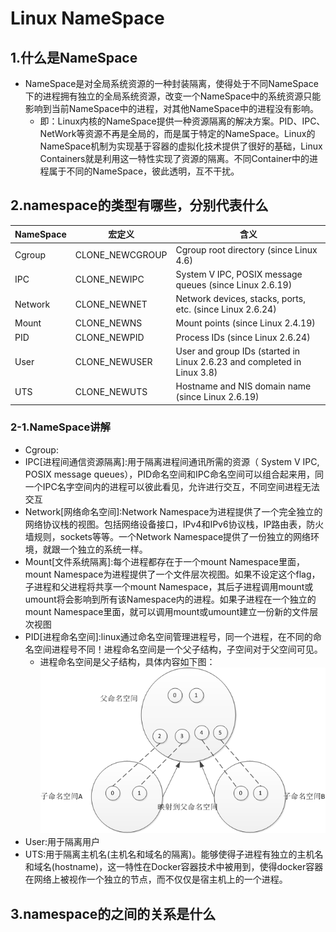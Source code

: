 # Linux NameSpace
## 1.什么是NameSpace
+ NameSpace是对全局系统资源的一种封装隔离，使得处于不同NameSpace下的进程拥有独立的全局系统资源，改变一个NameSpace中的系统资源只能影响到当前NameSpace中的进程，对其他NameSpace中的进程没有影响。
  - 即：Linux内核的NameSpace提供一种资源隔离的解决方案。PID、IPC、NetWork等资源不再是全局的，而是属于特定的NameSpace。Linux的NameSpace机制为实现基于容器的虚拟化技术提供了很好的基础，Linux Containers就是利用这一特性实现了资源的隔离。不同Container中的进程属于不同的NameSpace，彼此透明，互不干扰。
## 2.namespace的类型有哪些，分别代表什么
|NameSpace|宏定义|含义|
|---|---|---|
|Cgroup|CLONE_NEWCGROUP|Cgroup root directory (since Linux 4.6)|
|IPC|CLONE_NEWIPC|System V IPC, POSIX message queues (since Linux 2.6.19)|
|Network|CLONE_NEWNET|Network devices, stacks, ports, etc. (since Linux 2.6.24)|
|Mount|CLONE_NEWNS|Mount points (since Linux 2.4.19)|
|PID|CLONE_NEWPID|Process IDs (since Linux 2.6.24)|
|User|CLONE_NEWUSER|User and group IDs (started in Linux 2.6.23 and completed in Linux 3.8)|
|UTS|CLONE_NEWUTS|Hostname and NIS domain name (since Linux 2.6.19)|
### 2-1.NameSpace讲解
+ Cgroup:
+ IPC[进程间通信资源隔离]:用于隔离进程间通讯所需的资源（ System V IPC, POSIX message queues），PID命名空间和IPC命名空间可以组合起来用，同一个IPC名字空间内的进程可以彼此看见，允许进行交互，不同空间进程无法交互
+ Network[网络命名空间]:Network Namespace为进程提供了一个完全独立的网络协议栈的视图。包括网络设备接口，IPv4和IPv6协议栈，IP路由表，防火墙规则，sockets等等。一个Network Namespace提供了一份独立的网络环境，就跟一个独立的系统一样。
+ Mount[文件系统隔离]:每个进程都存在于一个mount Namespace里面，mount Namespace为进程提供了一个文件层次视图。如果不设定这个flag，子进程和父进程将共享一个mount Namespace，其后子进程调用mount或umount将会影响到所有该Namespace内的进程。如果子进程在一个独立的mount Namespace里面，就可以调用mount或umount建立一份新的文件层次视图
+ PID[进程命名空间]:linux通过命名空间管理进程号，同一个进程，在不同的命名空间进程号不同！进程命名空间是一个父子结构，子空间对于父空间可见。
  - 进程命名空间是父子结构，具体内容如下图：
     <img src = "./pics/pid_namespace_1.png"/>
+ User:用于隔离用户
+ UTS:用于隔离主机名(主机名和域名的隔离)。能够使得子进程有独立的主机名和域名(hostname)，这一特性在Docker容器技术中被用到，使得docker容器在网络上被视作一个独立的节点，而不仅仅是宿主机上的一个进程。
## 3.namespace的之间的关系是什么
